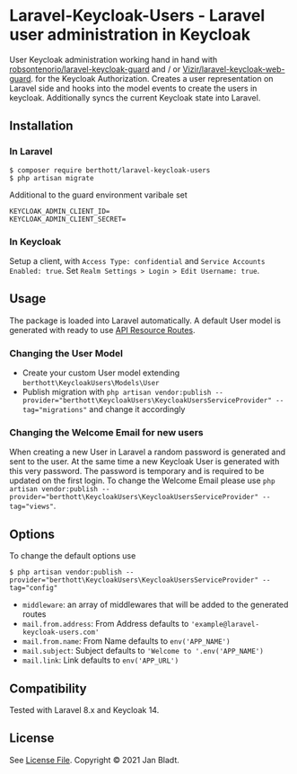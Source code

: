 # Laravel-Keycloak-Users - Laravel user administration in Keycloak

User Keycloak administration working hand in hand with [robsontenorio/laravel-keycloak-guard](https://github.com/robsontenorio/laravel-keycloak-guard) and / or [Vizir/laravel-keycloak-web-guard](https://github.com/Vizir/laravel-keycloak-web-guard). for the Keycloak Authorization.
Creates a user representation on Laravel side and hooks into the model events to create the users in keycloak. Additionally syncs the current Keycloak state into Laravel.

## Installation

### In Laravel
```
$ composer require berthott/laravel-keycloak-users
$ php artisan migrate
```

Additional to the guard environment varibale set 
```
KEYCLOAK_ADMIN_CLIENT_ID=
KEYCLOAK_ADMIN_CLIENT_SECRET=
```

### In Keycloak
Setup a client, with `Access Type: confidential` and `Service Accounts Enabled: true`.
Set `Realm Settings > Login > Edit Username: true`.

## Usage

The package is loaded into Laravel automatically. A default User model is generated with ready to use [API Resource Routes](https://laravel.com/docs/8.x/controllers#api-resource-routes).

### Changing the User Model

* Create your custom User model extending `berthott\KeycloakUsers\Models\User`
* Publish migration with `php artisan vendor:publish --provider="berthott\KeycloakUsers\KeycloakUsersServiceProvider" --tag="migrations"` and change it accordingly

### Changing the Welcome Email for new users

When creating a new User in Laravel a random password is generated and sent to the user. At the same time a new Keycloak User is generated with this very password. The password is temporary and is required to be updated on the first login.
To change the Welcome Email please use `php artisan vendor:publish --provider="berthott\KeycloakUsers\KeycloakUsersServiceProvider" --tag="views"`.

## Options

To change the default options use
```
$ php artisan vendor:publish --provider="berthott\KeycloakUsers\KeycloakUsersServiceProvider" --tag="config"
```
* `middleware`: an array of middlewares that will be added to the generated routes
* `mail.from.address`: From Address defaults to `'example@laravel-keycloak-users.com'`
* `mail.from.name`: From Name defaults to `env('APP_NAME')`
* `mail.subject`: Subject defaults to `'Welcome to '.env('APP_NAME')`
* `mail.link`: Link defaults to `env('APP_URL')`

## Compatibility

Tested with Laravel 8.x and Keycloak 14.

## License

See [License File](license.md). Copyright © 2021 Jan Bladt.